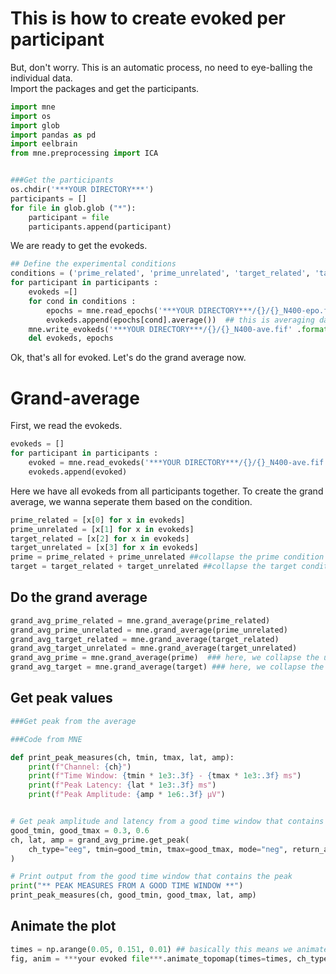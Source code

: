 # This is how to create evoked per participant

But, don't worry. This is an automatic process, no need to eye-balling the individual data. </br>
Import the packages and get the participants.

```python
import mne
import os
import glob
import pandas as pd
import eelbrain
from mne.preprocessing import ICA


###Get the participants
os.chdir('***YOUR DIRECTORY***')
participants = []
for file in glob.glob ("*"):
    participant = file
    participants.append(participant)
```

We are ready to get the evokeds.

```python
## Define the experimental conditions
conditions = ('prime_related', 'prime_unrelated', 'target_related', 'target_unrelated')
for participant in participants : 
    evokeds =[]
    for cond in conditions :
        epochs = mne.read_epochs('***YOUR DIRECTORY***/{}/{}_N400-epo.fif' .format (participant, participant))
        evokeds.append(epochs[cond].average())  ## this is averaging data of each condition in each participant
    mne.write_evokeds('***YOUR DIRECTORY***/{}/{}_N400-ave.fif' .format (participant, participant), evokeds)
    del evokeds, epochs
```

Ok, that's all for evoked.  Let's do the grand average now. 

# Grand-average
First, we read the evokeds.
```python
evokeds = []
for participant in participants : 
    evoked = mne.read_evokeds('***YOUR DIRECTORY***/{}/{}_N400-ave.fif' .format (participant, participant))
    evokeds.append(evoked)
```
Here we have all evokeds from all participants together. To create the grand average, we wanna seperate them based on the condition.
```python
prime_related = [x[0] for x in evokeds]
prime_unrelated = [x[1] for x in evokeds]
target_related = [x[2] for x in evokeds]
target_unrelated = [x[3] for x in evokeds]
prime = prime_related + prime_unrelated ##collapse the prime condition
target = target_related + target_unrelated ##collapse the target condition
```

## Do the grand average
```python
grand_avg_prime_related = mne.grand_average(prime_related)
grand_avg_prime_unrelated = mne.grand_average(prime_unrelated)
grand_avg_target_related = mne.grand_average(target_related)
grand_avg_target_unrelated = mne.grand_average(target_unrelated)
grand_avg_prime = mne.grand_average(prime)  ### here, we collapse the unrelated and related condition
grand_avg_target = mne.grand_average(target) ### here, we collapse the unrelated and related condition
```

## Get peak values
```python
###Get peak from the average

###Code from MNE

def print_peak_measures(ch, tmin, tmax, lat, amp):
    print(f"Channel: {ch}")
    print(f"Time Window: {tmin * 1e3:.3f} - {tmax * 1e3:.3f} ms")
    print(f"Peak Latency: {lat * 1e3:.3f} ms")
    print(f"Peak Amplitude: {amp * 1e6:.3f} µV")


# Get peak amplitude and latency from a good time window that contains the peak
good_tmin, good_tmax = 0.3, 0.6
ch, lat, amp = grand_avg_prime.get_peak(
    ch_type="eeg", tmin=good_tmin, tmax=good_tmax, mode="neg", return_amplitude=True
)

# Print output from the good time window that contains the peak
print("** PEAK MEASURES FROM A GOOD TIME WINDOW **")
print_peak_measures(ch, good_tmin, good_tmax, lat, amp)
```


## Animate the plot 
```python
times = np.arange(0.05, 0.151, 0.01) ## basically this means we animate the topomap from 50 to 150 ms, and it will shows topo of each 10 ms (i.e., 50, 60, ...)
fig, anim = ***your evoked file***.animate_topomap(times=times, ch_type="eeg", frame_rate=2, blit=False)
```



